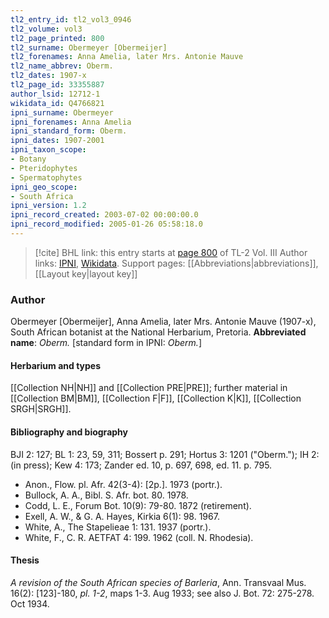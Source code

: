 ```yaml
---
tl2_entry_id: tl2_vol3_0946
tl2_volume: vol3
tl2_page_printed: 800
tl2_surname: Obermeyer [Obermeijer]
tl2_forenames: Anna Amelia, later Mrs. Antonie Mauve
tl2_name_abbrev: Oberm.
tl2_dates: 1907-x
tl2_page_id: 33355887
author_lsid: 12712-1
wikidata_id: Q4766821
ipni_surname: Obermeyer
ipni_forenames: Anna Amelia
ipni_standard_form: Oberm.
ipni_dates: 1907-2001
ipni_taxon_scope: 
- Botany
- Pteridophytes
- Spermatophytes
ipni_geo_scope: 
- South Africa
ipni_version: 1.2
ipni_record_created: 2003-07-02 00:00:00.0
ipni_record_modified: 2005-01-26 05:58:18.0
---
```


> [!cite] BHL link: this entry starts at [page 800](https://www.biodiversitylibrary.org/page/33355887) of TL-2 Vol. III
> Author links: [IPNI](https://www.ipni.org/a/12712-1), [Wikidata](https://www.wikidata.org/wiki/Q4766821). Support pages: [[Abbreviations|abbreviations]], [[Layout key|layout key]]

### Author

Obermeyer \[Obermeijer\], Anna Amelia, later Mrs. Antonie Mauve (1907-x), South African botanist at the National Herbarium, Pretoria. 
**Abbreviated name**: *Oberm.* \[standard form in IPNI: *Oberm.*\]

#### Herbarium and types

[[Collection NH|NH]] and [[Collection PRE|PRE]]; further material in [[Collection BM|BM]], [[Collection F|F]], [[Collection K|K]], [[Collection SRGH|SRGH]].

#### Bibliography and biography

BJI 2: 127; BL 1: 23, 59, 311; Bossert p. 291; Hortus 3: 1201 ("Oberm."); IH 2: (in press); Kew 4: 173; Zander ed. 10, p. 697, 698, ed. 11. p. 795.
- Anon., Flow. pl. Afr. 42(3-4): \[2p.\]. 1973 (portr.).
- Bullock, A. A., Bibl. S. Afr. bot. 80. 1978.
- Codd, L. E., Forum Bot. 10(9): 79-80. 1872 (retirement).
- Exell, A. W., & G. A. Hayes, Kirkia 6(1): 98. 1967.
- White, A., The Stapelieae 1: 131. 1937 (portr.).
- White, F., C. R. AETFAT 4: 199. 1962 (coll. N. Rhodesia).

#### Thesis

*A revision of the South African species of Barleria*, Ann. Transvaal Mus. 16(2): \[123\]-180, *pl. 1-2*, maps 1-3. Aug 1933; see also J. Bot. 72: 275-278. Oct 1934.

